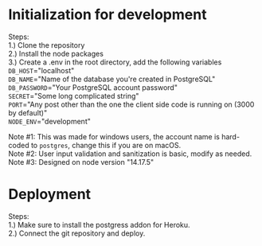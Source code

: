 # Initialization for development
Steps:\
1.) Clone the repository\
2.) Install the node packages\
3.) Create a .env in the root directory, add the following variables\
`DB_HOST`="localhost"\
`DB_NAME`="Name of the database you're created in PostgreSQL"\
`DB_PASSWORD`="Your PostgreSQL account password"\
`SECRET`="Some long complicated string"\
`PORT`="Any post other than the one the client side code is running on (3000 by default)"\
`NODE_ENV`="development"

Note #1: This was made for windows users, the account name is hard-coded to `postgres`, change this if you are on macOS.\
Note #2: User input validation and sanitization is basic, modify as needed.\
Note #3: Designed on node version "14.17.5"

# Deployment
Steps:\
1.) Make sure to install the postgress addon for Heroku. \
2.) Connect the git repository and deploy.


